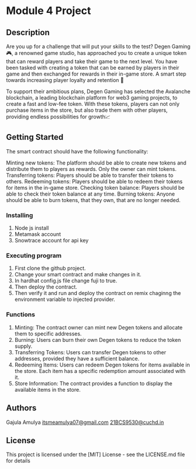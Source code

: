 # Module 4 Project

## Description

Are you up for a challenge that will put your skills to the test? Degen Gaming 🎮, a renowned game studio, has approached you to create a unique token that can reward players and take their game to the next level. You have been tasked with creating a token that can be earned by players in their game and then exchanged for rewards in their in-game store. A smart step towards increasing player loyalty and retention 🧠

To support their ambitious plans, Degen Gaming has selected the Avalanche blockchain, a leading blockchain platform for web3 gaming projects, to create a fast and low-fee token. With these tokens, players can not only purchase items in the store, but also trade them with other players, providing endless possibilities for growth📈


## Getting Started
The smart contract should have the following functionality:

Minting new tokens: The platform should be able to create new tokens and distribute them to players as rewards. Only the owner can mint tokens.
Transferring tokens: Players should be able to transfer their tokens to others.
Redeeming tokens: Players should be able to redeem their tokens for items in the in-game store.
Checking token balance: Players should be able to check their token balance at any time.
Burning tokens: Anyone should be able to burn tokens, that they own, that are no longer needed.

### Installing

1. Node js install
2. Metamask account
3. Snowtrace account for api key
### Executing program

1. First clone the github project.
2. Change your smart contract and make changes in it.
3. In hardhat config.js file change fuji to true.
4. Then deploy the contract.
5. Then verify it and run and deploy the contract on remix chaginng the environment variable to injected provider.

### Functions
1. Minting: The contract owner can mint new Degen tokens and allocate them to specific addresses.
2. Burning: Users can burn their own Degen tokens to reduce the token supply.
3. Transferring Tokens: Users can transfer Degen tokens to other addresses, provided they have a sufficient balance.
4. Redeeming Items: Users can redeem Degen tokens for items available in the store. Each item has a specific redemption amount associated with it.
5. Store Information: The contract provides a function to display the available items in the store.



## Authors

Gajula Amulya
itsmeamulya07@gmail.com
21BCS9530@cuchd.in


## License

This project is licensed under the [MIT] License - see the LICENSE.md file for details
